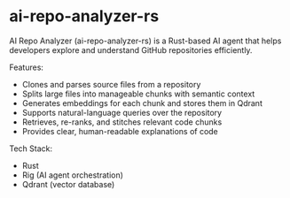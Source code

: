# ai-repo-analyzer-rs

AI Repo Analyzer (ai-repo-analyzer-rs) is a Rust-based AI agent that helps developers
explore and understand GitHub repositories efficiently.

Features:

- Clones and parses source files from a repository
- Splits large files into manageable chunks with semantic context
- Generates embeddings for each chunk and stores them in Qdrant
- Supports natural-language queries over the repository
- Retrieves, re-ranks, and stitches relevant code chunks
- Provides clear, human-readable explanations of code

Tech Stack:

- Rust
- Rig (AI agent orchestration)
- Qdrant (vector database)
